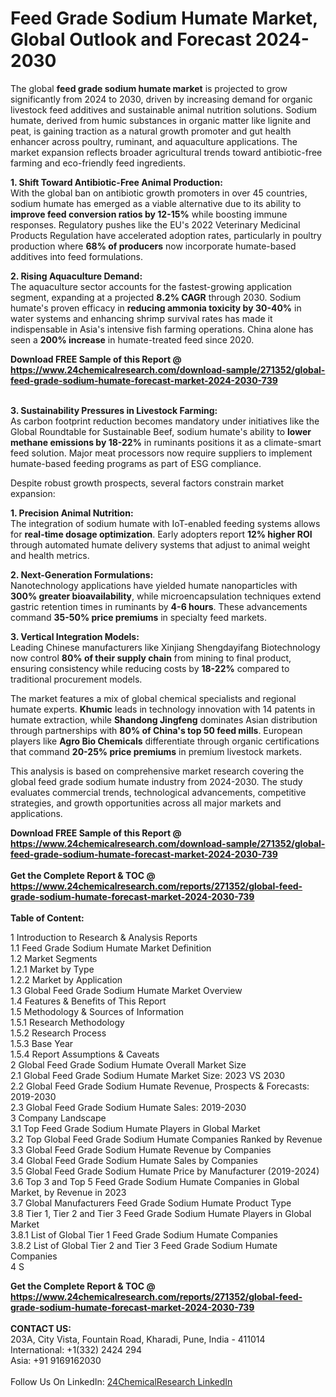 <h1>Feed Grade Sodium Humate Market, Global Outlook and Forecast 2024-2030</h1><p>The global <strong>feed grade sodium humate market</strong> is projected to grow significantly from 2024 to 2030, driven by increasing demand for organic livestock feed additives and sustainable animal nutrition solutions. Sodium humate, derived from humic substances in organic matter like lignite and peat, is gaining traction as a natural growth promoter and gut health enhancer across poultry, ruminant, and aquaculture applications. The market expansion reflects broader agricultural trends toward antibiotic-free farming and eco-friendly feed ingredients.</p><p><strong>1. Shift Toward Antibiotic-Free Animal Production:</strong><br>
With the global ban on antibiotic growth promoters in over 45 countries, sodium humate has emerged as a viable alternative due to its ability to <strong>improve feed conversion ratios by 12-15%</strong> while boosting immune responses. Regulatory pushes like the EU's 2022 Veterinary Medicinal Products Regulation have accelerated adoption rates, particularly in poultry production where <strong>68% of producers</strong> now incorporate humate-based additives into feed formulations.</p><p><strong>2. Rising Aquaculture Demand:</strong><br>
The aquaculture sector accounts for the fastest-growing application segment, expanding at a projected <strong>8.2% CAGR</strong> through 2030. Sodium humate's proven efficacy in <strong>reducing ammonia toxicity by 30-40%</strong> in water systems and enhancing shrimp survival rates has made it indispensable in Asia's intensive fish farming operations. China alone has seen a <strong>200% increase</strong> in humate-treated feed since 2020.</p><div><b>Download FREE Sample of this Report @ 
            <a href="https://www.24chemicalresearch.com/download-sample/271352/global-feed-grade-sodium-humate-forecast-market-2024-2030-739">
            https://www.24chemicalresearch.com/download-sample/271352/global-feed-grade-sodium-humate-forecast-market-2024-2030-739</a></b></div><br><p><strong>3. Sustainability Pressures in Livestock Farming:</strong><br>
As carbon footprint reduction becomes mandatory under initiatives like the Global Roundtable for Sustainable Beef, sodium humate's ability to <strong>lower methane emissions by 18-22%</strong> in ruminants positions it as a climate-smart feed solution. Major meat processors now require suppliers to implement humate-based feeding programs as part of ESG compliance.</p><p>Despite robust growth prospects, several factors constrain market expansion:</p><p><strong>1. Precision Animal Nutrition:</strong><br>
The integration of sodium humate with IoT-enabled feeding systems allows for <strong>real-time dosage optimization</strong>. Early adopters report <strong>12% higher ROI</strong> through automated humate delivery systems that adjust to animal weight and health metrics.</p><p><strong>2. Next-Generation Formulations:</strong><br>
Nanotechnology applications have yielded humate nanoparticles with <strong>300% greater bioavailability</strong>, while microencapsulation techniques extend gastric retention times in ruminants by <strong>4-6 hours</strong>. These advancements command <strong>35-50% price premiums</strong> in specialty feed markets.</p><p><strong>3. Vertical Integration Models:</strong><br>
Leading Chinese manufacturers like Xinjiang Shengdayifang Biotechnology now control <strong>80% of their supply chain</strong> from mining to final product, ensuring consistency while reducing costs by <strong>18-22%</strong> compared to traditional procurement models.</p><p>The market features a mix of global chemical specialists and regional humate experts. <strong>Khumic</strong> leads in technology innovation with 14 patents in humate extraction, while <strong>Shandong Jingfeng</strong> dominates Asian distribution through partnerships with <strong>80% of China's top 50 feed mills</strong>. European players like <strong>Agro Bio Chemicals</strong> differentiate through organic certifications that command <strong>20-25% price premiums</strong> in premium livestock markets.</p><p>This analysis is based on comprehensive market research covering the global feed grade sodium humate industry from 2024-2030. The study evaluates commercial trends, technological advancements, competitive strategies, and growth opportunities across all major markets and applications.</p><div><b>Download FREE Sample of this Report @ 
            <a href="https://www.24chemicalresearch.com/download-sample/271352/global-feed-grade-sodium-humate-forecast-market-2024-2030-739">
            https://www.24chemicalresearch.com/download-sample/271352/global-feed-grade-sodium-humate-forecast-market-2024-2030-739</a></b></div><br><div><b>Get the Complete Report & TOC @ 
            <a href="https://www.24chemicalresearch.com/reports/271352/global-feed-grade-sodium-humate-forecast-market-2024-2030-739">
            https://www.24chemicalresearch.com/reports/271352/global-feed-grade-sodium-humate-forecast-market-2024-2030-739</a></b></div><br>
            <b>Table of Content:</b><p>1 Introduction to Research & Analysis Reports<br />
    1.1 Feed Grade Sodium Humate Market Definition<br />
    1.2 Market Segments<br />
        1.2.1 Market by Type<br />
        1.2.2 Market by Application<br />
    1.3 Global Feed Grade Sodium Humate Market Overview<br />
    1.4 Features & Benefits of This Report<br />
    1.5 Methodology & Sources of Information<br />
        1.5.1 Research Methodology<br />
        1.5.2 Research Process<br />
        1.5.3 Base Year<br />
        1.5.4 Report Assumptions & Caveats<br />
2 Global Feed Grade Sodium Humate Overall Market Size<br />
    2.1 Global Feed Grade Sodium Humate Market Size: 2023 VS 2030<br />
    2.2 Global Feed Grade Sodium Humate Revenue, Prospects & Forecasts: 2019-2030<br />
    2.3 Global Feed Grade Sodium Humate Sales: 2019-2030<br />
3 Company Landscape<br />
    3.1 Top Feed Grade Sodium Humate Players in Global Market<br />
    3.2 Top Global Feed Grade Sodium Humate Companies Ranked by Revenue<br />
    3.3 Global Feed Grade Sodium Humate Revenue by Companies<br />
    3.4 Global Feed Grade Sodium Humate Sales by Companies<br />
    3.5 Global Feed Grade Sodium Humate Price by Manufacturer (2019-2024)<br />
    3.6 Top 3 and Top 5 Feed Grade Sodium Humate Companies in Global Market, by Revenue in 2023<br />
    3.7 Global Manufacturers Feed Grade Sodium Humate Product Type<br />
    3.8 Tier 1, Tier 2 and Tier 3 Feed Grade Sodium Humate Players in Global Market<br />
        3.8.1 List of Global Tier 1 Feed Grade Sodium Humate Companies<br />
        3.8.2 List of Global Tier 2 and Tier 3 Feed Grade Sodium Humate Companies<br />
4 S</p><div><b>Get the Complete Report & TOC @ 
            <a href="https://www.24chemicalresearch.com/reports/271352/global-feed-grade-sodium-humate-forecast-market-2024-2030-739">
            https://www.24chemicalresearch.com/reports/271352/global-feed-grade-sodium-humate-forecast-market-2024-2030-739</a></b></div><br><b>CONTACT US:</b><br>
            203A, City Vista, Fountain Road, Kharadi, Pune, India - 411014<br>
            International: +1(332) 2424 294<br>
            Asia: +91 9169162030 <br><br>
            Follow Us On LinkedIn: <a href="https://www.linkedin.com/company/24chemicalresearch/">24ChemicalResearch LinkedIn</a>